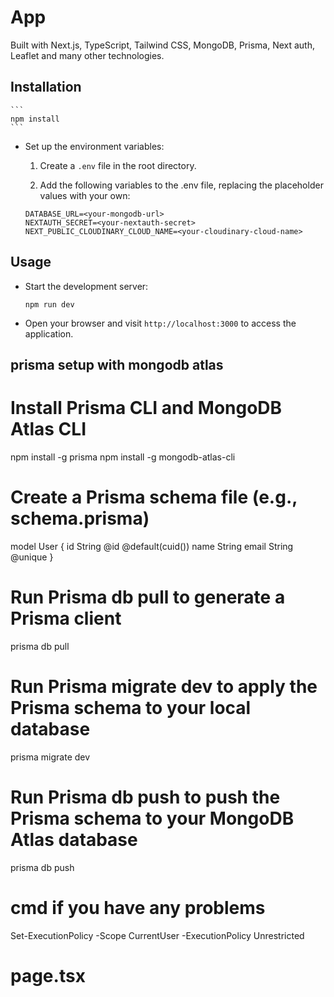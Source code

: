 
# App

Built with Next.js, TypeScript, Tailwind CSS, MongoDB, Prisma, Next auth, Leaflet and many other technologies.

## Installation

    ```
    npm install
    ```
-  Set up the environment variables:

   1. Create a `.env` file in the root directory.

   2. Add the following variables to the .env file, replacing the placeholder values with your own:

    ```
    DATABASE_URL=<your-mongodb-url>
    NEXTAUTH_SECRET=<your-nextauth-secret>
    NEXT_PUBLIC_CLOUDINARY_CLOUD_NAME=<your-cloudinary-cloud-name>
    ```

## Usage

- Start the development server:

    ```
    npm run dev
    ```
- Open your browser and visit `http://localhost:3000` to access the application.

## prisma setup with mongodb atlas

# Install Prisma CLI and MongoDB Atlas CLI
npm install -g prisma
npm install -g mongodb-atlas-cli

# Create a Prisma schema file (e.g., schema.prisma)
model User {
  id       String   @id @default(cuid())
  name     String
  email    String   @unique
}

# Run Prisma db pull to generate a Prisma client
prisma db pull

# Run Prisma migrate dev to apply the Prisma schema to your local database
prisma migrate dev

# Run Prisma db push to push the Prisma schema to your MongoDB Atlas database
prisma db push

# cmd if you have any problems
Set-ExecutionPolicy -Scope CurrentUser -ExecutionPolicy Unrestricted


# page.tsx
<!-- import React from "react";
import Container from "@/components/Container";
import { getCurrentUser } from "@/actions/getCurrentUser";
import Listings from "@/components/listings/Listings";
import Dashboard from "@/pages/dashboard";

export const dynamic = "force-dynamic"; // Ensure this is set according to your use case

const Home = async () => {
    const currentUser = await getCurrentUser();

    return (
        <Container>
            <Dashboard />
        </Container>
    );
};

export default Home; -->